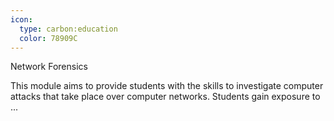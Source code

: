 ```yaml
---
icon:
  type: carbon:education
  color: 78909C
---
```

Network Forensics

This module aims to provide students with the skills to investigate computer attacks that take place over computer networks. Students gain exposure to ... 
